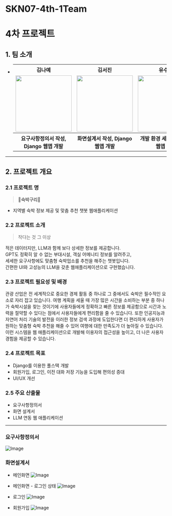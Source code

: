 # SKN07-4th-1Team


# 4차 프로젝트

## 1. 팀 소개
-
  <table>
  <tr>

    <th>김나예</th>
    <th>김서진</th>
    <th>유수현</th>
   
  </tr>

  <tr>
    <td><img src="https://github.com/user-attachments/assets/c53b820e-548d-48ec-bcaf-c35a0194ebf5" width="175" height="175"></td>
    <td><img src= "https://github.com/user-attachments/assets/0d1d8199-6d3b-4a1f-bdcc-2cd503ae7792" width="175" height="175"></td>
    <td><img src="https://github.com/user-attachments/assets/da1ae31d-546f-4717-9960-71434d07b5de" width="175" height="175"></td>
  </tr>
  <tr>

    <th>요구사항정의서 작성, Django 웹앱 개발</th>
    <th>화면설계서 작성, Django 웹앱 개발</th>
    <th>개발 환경 세팅, Django 웹앱 개발</th>
  </tr>
  </table>

---
 
## 2. 프로젝트 개요

### 2.1 프로젝트 명

> **📂숙박구리🦝**
- 지역별 숙박 정보 제공 및 맞춤 추천 챗봇 웹애플리케이션

### 2.2 프로젝트 소개

> 작다는 것 그 이상

적은 데이터지만, LLM과 함께 보다 상세한 정보를 제공합니다.<br>
GPT도 정확히 알 수 없는 부대시설, 객실 어메니티 정보를 알려주고,<br>
세세한 요구사항에도 맞춤형 숙박업소를 추천을 해주는 챗봇입니다.<br>
간편한 UI와 고성능의 LLM을 갖춘 웹애플리케이션으로 구현했습니다.

### 2.3 프로젝트 필요성 및 배경
  
관광 산업은 전 세계적으로 중요한 경제 활동 중 하나로 그 중에서도 숙박은 필수적인 요소로 자리 잡고 있습니다. 여행 계획을 세울 때 가장 많은 시간을 소비하는 부분 중 하나가 숙박시설을 찾는 것이기에 사용자들에게 정확하고 빠른 정보를 제공함으로 시간과 노력을 절약할 수 있다는 점에서 사용자들에게 편리함을 줄 수 있습니다. 또한 인공지능과 자연어 처리 기술의 발전을 이러한 정보 검색 과정에 도입한다면 더 편리하게 사용자가 원하는 맞춤형 숙박 추천을 해줄 수 있어 여행에 대한 만족도가 더 높아질 수 있습니다.<br>
이런 시스템을 웹 애플리케이션으로 개발해 이용자의 접근성을 높이고, 더 나은 사용자 경험을 제공할 수 있습니다. 

  
### 2.4 프로젝트 목표

- Django를 이용한 풀스택 개발
- 회원가입, 로그인, 이전 대화 저장 기능을 도입해 편의성 증대
- UI/UX 개선


### 2.5 주요 산출물
- 요구사항정의서
- 화면 설계서
- LLM 연동 웹 애플리케이션
---

### 요구사항정의서
![Image](https://github.com/user-attachments/assets/d6df2d6c-f11c-47c8-8eb7-67ded7fdab22)

### 화면설계서
- 메인화면
  ![Image](https://github.com/user-attachments/assets/216799a4-d11b-4423-97ce-268e063ff6a7)

- 메인화면 - 로그인 상태
  ![Image](https://github.com/user-attachments/assets/972908ae-ec3f-4beb-8927-c82079aeefe7)

- 로그인
  ![Image](https://github.com/user-attachments/assets/c0c793d6-725e-4b08-8dea-107e3f90c53f)

- 회원가입
  ![Image](https://github.com/user-attachments/assets/176829e8-ea6a-4aef-9ce6-a3c3ffbd876b)
